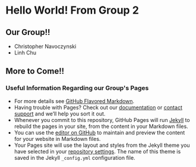 # Hello World! From Group 2

## Our Group!!
- Christopher Navoczynski
- Linh Chu

## More to Come!!

### Useful Information Regarding our Group's Pages
- For more details see [GitHub Flavored Markdown](https://guides.github.com/features/mastering-markdown/).
- Having trouble with Pages? Check out our [documentation](https://docs.github.com/categories/github-pages-basics/) or [contact support](https://support.github.com/contact) and we’ll help you sort it out.
- Whenever you commit to this repository, GitHub Pages will run [Jekyll](https://jekyllrb.com/) to rebuild the pages in your site, from the content in your Markdown files.
- You can use the [editor on GitHub](https://github.com/ChrisNavoczynski/hello-world/edit/gh-pages/index.md) to maintain and preview the content for your website in Markdown files.
- Your Pages site will use the layout and styles from the Jekyll theme you have selected in your [repository settings](https://github.com/ChrisNavoczynski/hello-world/settings/pages). The name of this theme is saved in the Jekyll `_config.yml` configuration file.
